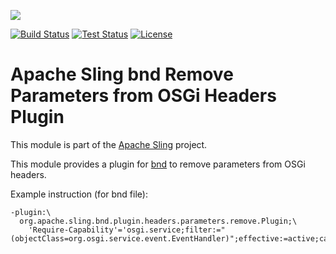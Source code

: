 [<img src="https://sling.apache.org/res/logos/sling.png"/>](https://sling.apache.org)

 [![Build Status](https://builds.apache.org/buildStatus/icon?job=Sling/sling-org-apache-sling-bnd-plugin-headers-parameters-remove/master)](https://builds.apache.org/job/Sling/job/sling-org-apache-sling-bnd-plugin-headers-parameters-remove/job/master) [![Test Status](https://img.shields.io/jenkins/t/https/builds.apache.org/job/Sling/job/sling-org-apache-sling-bnd-plugin-headers-parameters-remove/job/master.svg)](https://builds.apache.org/job/Sling/job/sling-org-apache-sling-bnd-plugin-headers-parameters-remove/job/master/test_results_analyzer/) [![License](https://img.shields.io/badge/License-Apache%202.0-blue.svg)](https://www.apache.org/licenses/LICENSE-2.0)

# Apache Sling bnd Remove Parameters from OSGi Headers Plugin

This module is part of the [Apache Sling](https://sling.apache.org) project.

This module provides a plugin for [bnd](https://bnd.bndtools.org) to remove parameters from OSGi headers.

Example instruction (for bnd file):

````
-plugin:\
  org.apache.sling.bnd.plugin.headers.parameters.remove.Plugin;\
    'Require-Capability'='osgi.service;filter:="(objectClass=org.osgi.service.event.EventHandler)";effective:=active;cardinality:=multiple'
````
